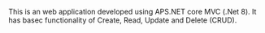 This is an web application developed using APS.NET core MVC (.Net 8). It has basec functionality of Create, Read, Update and Delete (CRUD). 

